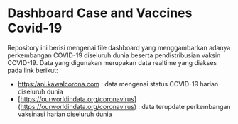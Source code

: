 # Dashboard Case and Vaccines Covid-19

Repository ini berisi mengenai file dashboard yang menggambarkan adanya perkembangan COVID-19 diseluruh dunia beserta pendistribusian vaksin COVID-19. Data yang digunakan merupakan data realtime yang diakses pada link berikut:

- [https:/api.kawalcorona.com](https:/api.kawalcorona.com) : data mengenai status COVID-19 harian diseluruh dunia
- [https://ourworldindata.org/coronavirus](https://ourworldindata.org/coronavirus) : data terupdate perkembangan vaksinasi harian diseluruh dunia 